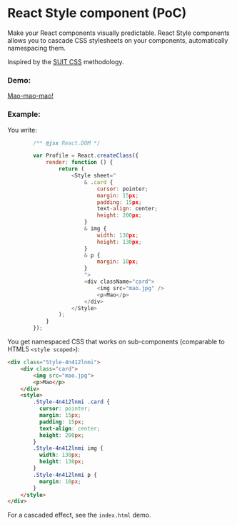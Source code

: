 React Style component (PoC)
==========

Make your React components visually predictable. React Style components allows you to cascade CSS stylesheets on your components, automatically namespacing them.

Inspired by the [SUIT CSS](https://suitcss.github.io/) methodology.

### Demo:

[Mao-mao-mao!](https://edealer.nl/mao)

### Example:

You write:

```javascript
		/** @jsx React.DOM */

		var Profile = React.createClass({
			render: function () {
				return (
					<Style sheet="
						& .card {
							cursor: pointer;
							margin: 15px;
							padding: 15px;
							text-align: center;
							height: 200px;
						}
						& img {
							width: 130px;
							height: 130px;
						}
						& p {
							margin: 10px;
						}
						">
						<div className="card">
							<img src="mao.jpg" />
							<p>Mao</p>
						</div>
					</Style>
				);
			}
		});
```

You get namespaced CSS that works on sub-components (comparable to HTML5 `<style scoped>`):

```html
<div class="Style-4n412lnmi">
	<div class="card">
		<img src="mao.jpg">
		<p>Mao</p>
	</div>
	<style>
		.Style-4n412lnmi .card { 
		  cursor: pointer; 
		  margin: 15px; 
		  padding: 15px; 
		  text-align: center; 
		  height: 200px; 
		}
		.Style-4n412lnmi img { 
		  width: 130px; 
		  height: 130px; 
		}
		.Style-4n412lnmi p { 
		  margin: 10px; 
		}
	</style>
</div>
```

For a cascaded effect, see the `index.html` demo.
